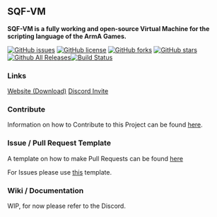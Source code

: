 ## SQF-VM
__SQF-VM is a fully working and open-source Virtual Machine for the scripting language of the ArmA Games.__

[![GitHub issues](https://img.shields.io/github/issues/X39/sqf-vm.svg)](https://github.com/X39/sqf-vm/issues) [![GitHub license](https://img.shields.io/badge/license-GPLv3-blue.svg)](https://raw.githubusercontent.com/X39/sqf-vm/master/LICENSE) [![GitHub forks](https://img.shields.io/github/forks/X39/sqf-vm.svg)](https://github.com/X39/sqf-vm/network) [![GitHub stars](https://img.shields.io/github/stars/X39/sqf-vm.svg)](https://github.com/X39/sqf-vm/stargazers) [![Github All Releases](https://img.shields.io/github/downloads/X39/sqf-vm/total.svg)](https://github.com/X39/sqf-vm/releases)[![Build Status](https://travis-ci.org/X39/sqf-vm.svg?branch=master)](https://travis-ci.org/X39/sqf-vm)

### Links

[Website (Download)](https://x39.io/projects?project=SQF-VM)
[Discord Invite](https://discord.gg/b5qCUCK)

### Contribute

Information on how to Contribute to this Project can be found [here](https://github.com/X39/sqf-vm/blob/master/CONTRIBUTING.md).

### Issue / Pull Request Template

A template on how to make Pull Requests can be found [here](https://github.com/X39/sqf-vm/blob/master/PULL_REQUEST_TEMPLATE.md)

For Issues please use [this](https://github.com/X39/sqf-vm/blob/master/ISSUE_TEMPLATE.md) template.

### Wiki / Documentation

WIP, for now please refer to the Discord.
